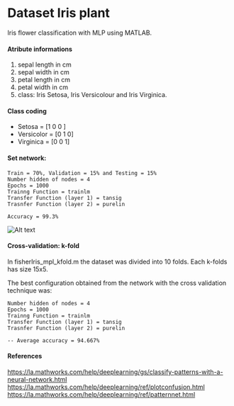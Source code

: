 # Dataset Iris plant
Iris flower classification with MLP using MATLAB.

#### Atribute informations
1. sepal length in cm
2. sepal width in cm
3. petal length in cm
4. petal width in cm
5. class: Iris Setosa, Iris Versicolour and Iris Virginica.

#### Class coding
* Setosa = [1 0 0 ]
* Versicolor = [0 1 0]
* Virginica = [0 0 1]

#### Set network: 
```
Train = 70%, Validation = 15% and Testing = 15%
Number hidden of nodes = 4 
Epochs = 1000
Trainng Function = trainlm
Transfer Function (layer 1) = tansig
Trasnfer Function (layer 2) = purelin

Accuracy = 99.3%
``` 

![Alt text](https://github.com/leilamr/fisheriris-mlp/blob/master/all-confusion-matrix.jpg?raw=true?raw=true "Matrix Confusion")


#### Cross-validation: k-fold 
In fisherIris_mpl_kfold.m the dataset was divided into 10 folds. Each k-folds has size 15x5. 

The best configuration obtained from the network with the cross validation technique was:

```
Number hidden of nodes = 4 
Epochs = 1000
Trainng Function = trainlm
Transfer Function (layer 1) = tansig
Trasnfer Function (layer 2) = purelin

-- Average accuracy = 94.667%
```

#### References
https://la.mathworks.com/help/deeplearning/gs/classify-patterns-with-a-neural-network.html
https://la.mathworks.com/help/deeplearning/ref/plotconfusion.html
https://la.mathworks.com/help/deeplearning/ref/patternnet.html
